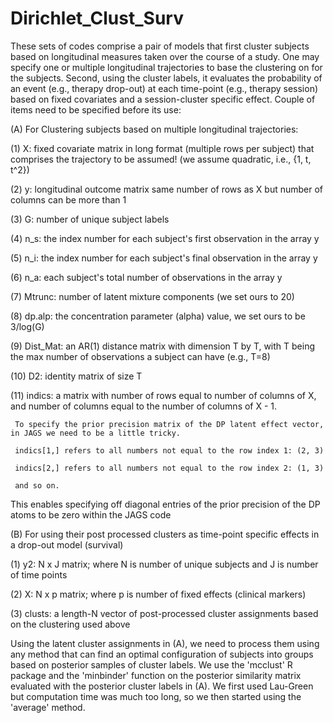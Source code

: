 # Dirichlet_Clust_Surv
These sets of codes comprise a pair of models that first cluster subjects based on longitudinal measures taken over the course of a study. One may specify one or multiple longitudinal trajectories to base the clustering on for the subjects. Second, using the cluster labels, it evaluates the probability of an event (e.g., therapy drop-out) at each time-point (e.g., therapy session) based on fixed covariates and a session-cluster specific effect. 
Couple of items need to be specified before its use:

(A) For Clustering subjects based on multiple longitudinal trajectories: 

(1) X: fixed covariate matrix in long format (multiple rows per subject) that comprises the trajectory to be assumed! (we assume quadratic, i.e., {1, t, t^2})

(2) y: longitudinal outcome matrix same number of rows as X but number of columns can be more than 1

(3) G: number of unique subject labels 

(4) n_s: the index number for each subject's first observation in the array y

(5) n_i: the index number for each subject's final observation in the array y 
    
(6) n_a: each subject's total number of observations in the array y

(7) Mtrunc: number of latent mixture components (we set ours to 20)

(8) dp.alp: the concentration parameter (alpha) value, we set ours to be 3/log(G)

(9) Dist_Mat: an AR(1) distance matrix with dimension T by T, with T being the max number of observations a subject can have (e.g., T=8)

(10) D2: identity matrix of size T

(11) indics: a matrix with number of rows equal to number of columns of X, and number of columns equal to the number of columns of X - 1. 

     To specify the prior precision matrix of the DP latent effect vector, in JAGS we need to be a little tricky. 
     
     indics[1,] refers to all numbers not equal to the row index 1: (2, 3)
     
     indics[2,] refers to all numbers not equal to the row index 2: (1, 3)
     
     and so on. 
     
 This enables specifying off diagonal entries of the prior precision of the DP atoms to be zero within the JAGS code
 
 
 (B) For using their post processed clusters as time-point specific effects in a drop-out model (survival)
 
 (1) y2: N x J matrix; where N is number of unique subjects and J is number of time points 
 
 (2) X: N x p matrix; where p is number of fixed effects (clinical markers)
 
 (3) clusts: a length-N vector of post-processed cluster assignments based on the clustering used above
 
 Using the latent cluster assignments in (A), we need to process them using any method that can find an optimal configuration of subjects into groups based 
 on posterior samples of cluster labels. We use the 'mcclust' R package and the 'minbinder' function on the posterior similarity matrix evaluated with the posterior
 cluster labels in (A). We first used Lau-Green but computation time was much too long, so we then started using the 'average' method. 
 
 
